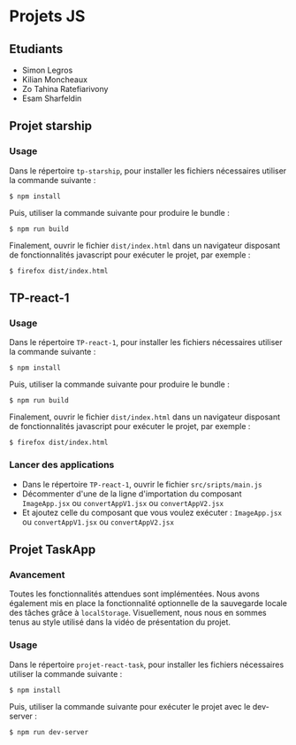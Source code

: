 # Projets JS

## Etudiants

+ Simon Legros
+ Kilian Moncheaux
+ Zo Tahina Ratefiarivony
+ Esam Sharfeldin

## Projet starship

### Usage

Dans le répertoire `tp-starship`, pour installer les fichiers nécessaires
utiliser la commande suivante :

``` console
$ npm install
```

Puis, utiliser la commande suivante pour produire le bundle :

``` console
$ npm run build
```

Finalement, ouvrir le fichier `dist/index.html` dans un navigateur disposant de
fonctionnalités javascript pour exécuter le projet, par exemple :

``` console
$ firefox dist/index.html
```

## TP-react-1

### Usage

Dans le répertoire `TP-react-1`, pour installer les fichiers nécessaires
utiliser la commande suivante :

``` console
$ npm install
```

Puis, utiliser la commande suivante pour produire le bundle :

``` console
$ npm run build
```

Finalement, ouvrir le fichier `dist/index.html` dans un navigateur disposant de
fonctionnalités javascript pour exécuter le projet, par exemple :

``` console
$ firefox dist/index.html
```

### Lancer des applications 

- Dans le répertoire `TP-react-1`, ouvrir le fichier `src/sripts/main.js`
- Décommenter d'une de la ligne d'importation du composant `ImageApp.jsx` ou `convertAppV1.jsx` ou `convertAppV2.jsx` 
- Et ajoutez celle du composant que vous voulez exécuter : `ImageApp.jsx` ou `convertAppV1.jsx` ou `convertAppV2.jsx`

## Projet TaskApp

### Avancement

Toutes les fonctionnalités attendues sont implémentées. Nous avons également mis
en place la fonctionnalité optionnelle de la sauvegarde locale des tâches grâce
à `localStorage`. Visuellement, nous nous en sommes tenus au style utilisé dans
la vidéo de présentation du projet.

### Usage

Dans le répertoire `projet-react-task`, pour installer les fichiers nécessaires
utiliser la commande suivante :

``` console
$ npm install
```

Puis, utiliser la commande suivante pour exécuter le projet avec le dev-server :

``` console
$ npm run dev-server
```
